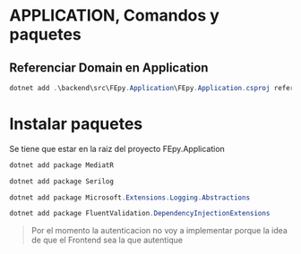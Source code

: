 # APPLICATION, Comandos y paquetes

## Referenciar Domain en Application
``` powershell
dotnet add .\backend\src\FEpy.Application\FEpy.Application.csproj reference .\backend\src\FEpy.Domain\FEpy.Domain.csproj
```

# Instalar paquetes

Se tiene que estar en la raiz del proyecto FEpy.Application

``` powershell
dotnet add package MediatR
```

``` powershell
dotnet add package Serilog
```

``` powershell
dotnet add package Microsoft.Extensions.Logging.Abstractions
```

``` powershell
dotnet add package FluentValidation.DependencyInjectionExtensions
```


> Por el momento la autenticacion no voy a implementar porque la idea de que el
Frontend sea la que autentique